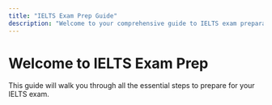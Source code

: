 ```yaml
---
title: "IELTS Exam Prep Guide"
description: "Welcome to your comprehensive guide to IELTS exam preparation."
---
```


# Welcome to IELTS Exam Prep

This guide will walk you through all the essential steps to prepare for your IELTS exam.
